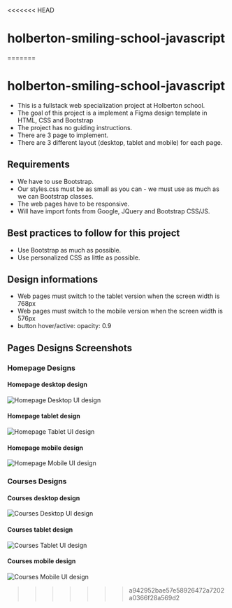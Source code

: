 <<<<<<< HEAD
# holberton-smiling-school-javascript
=======
# holberton-smiling-school-javascript
* This is a fullstack web specialization project at Holberton school.
* The goal of this project is a implement a Figma design template in HTML, CSS and Bootstrap
* The project has no guiding instructions.
* There are 3 page to implement.
* There are 3 different layout (desktop, tablet and mobile) for each page.

## Requirements
* We have to use Bootstrap.
* Our styles.css must be as small as you can - we must use as much as we can Bootstrap classes.
* The web pages have to be responsive.
* Will have import fonts from Google, JQuery and Bootstrap CSS/JS.

## Best practices to follow for this project
* Use Bootstrap as much as possible.
* Use personalized CSS as little as possible.

## Design informations
* Web pages must switch to the tablet version when the screen width is 768px
* Web pages must switch to the mobile version when the screen width is 576px
* button hover/active: opacity: 0.9

## Pages Designs Screenshots

### Homepage Designs
#### Homepage desktop design
![Homepage Desktop UI design](/screenshot/Desktop/01_SMILESCHOOL_LANDING_desktop@2x.png)
#### Homepage tablet design
![Homepage Tablet UI design](/screenshot/Mobile/01_SMILESCHOOL_LANDING_mobile@2x.png)
#### Homepage mobile design
![Homepage Mobile UI design](/screenshot/Tablet/01_SMILESCHOOL_LANDING_tablet@2x.png)

### Courses Designs
#### Courses desktop design
![Courses Desktop UI design](/screenshot/Desktop/02_SMILESCHOOL_PRICING_desktop@2x.png)
#### Courses tablet design
![Courses Tablet UI design](/screenshot/Mobile/02_SMILESCHOOL_PRICING_mobile@2x.png)
#### Courses mobile design
![Courses Mobile UI design](/screenshot/Tablet/02_SMILESCHOOL_PRICING_tablet@2x.png)
>>>>>>> a942952bae57e58926472a7202a0366f28a569d2
